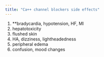 ```yaml
---
title: "Ca++ channel blockers side effects"
---
```

1) **bradycardia, hypotension, HF, MI
2) hepatotoxicity
3) flushed skin
4) HA, dizziness, lightheadedness
5) peripheral edema
6) confusion, mood changes

